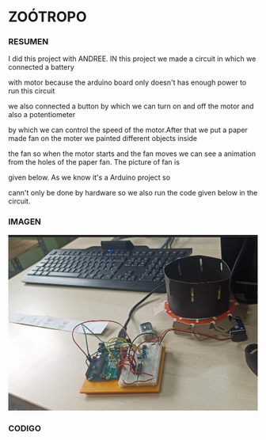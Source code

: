 # ZOÓTROPO


### RESUMEN


I did this project with ANDREE. IN this project we made a circuit in which we connected a battery 


with motor because the arduino board only doesn't has enough power to run this circuit 


we also connected a button by which we can turn on and off the motor and also a potentiometer


by which we can control the speed of the motor.After that we put a paper made fan on the moter we painted different objects inside 


the fan so when the motor starts and the fan moves we can see a animation from the holes of the paper fan. The picture of fan is 


given below. As we know it's a Arduino project so 


cann't only be done by hardware so we also run the code given below in the circuit.







### IMAGEN


![](https://raw.githubusercontent.com/Hanzla55/Arduino/main/zootropo.png)




### CODIGO



